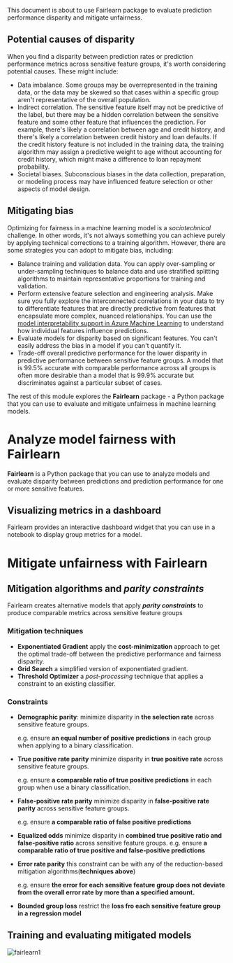This document is about to use Fairlearn package to evaluate prediction performance disparity and mitigate unfairness.



## Potential causes of disparity

When you find a disparity between prediction rates or prediction performance metrics across sensitive feature groups, it's worth considering potential causes. These might include:

- Data imbalance. Some groups may be overrepresented in the training data, or the data may be skewed so that cases within a specific group aren't representative of the overall population.
- Indirect correlation. The sensitive feature itself may not be predictive of the label, but there may be a hidden correlation between the sensitive feature and some other feature that influences the prediction. For example, there's likely a correlation between age and credit history, and there's likely a correlation between credit history and loan defaults. If the credit history feature is not included in the training data, the training algorithm may assign a predictive weight to age without accounting for credit history, which might make a difference to loan repayment probability.
- Societal biases. Subconscious biases in the data collection, preparation, or modeling process may have influenced feature selection or other aspects of model design.

## Mitigating bias

Optimizing for fairness in a machine learning model is a *sociotechnical* challenge. In other words, it's not always something you can achieve purely by applying technical corrections to a training algorithm. However, there are some strategies you can adopt to mitigate bias, including:

- Balance training and validation data. You can apply over-sampling or under-sampling techniques to balance data and use stratified splitting algorithms to maintain representative proportions for training and validation.
- Perform extensive feature selection and engineering analysis. Make sure you fully explore the interconnected correlations in your data to try to differentiate features that are directly predictive from features that encapsulate more complex, nuanced relationships. You can use the [model interpretability support in Azure Machine Learning](https://docs.microsoft.com/en-us/learn/modules/explain-machine-learning-models-with-azure-machine-learning/) to understand how individual features influence predictions.
- Evaluate models for disparity based on significant features. You can't easily address the bias in a model if you can't quantify it.
- Trade-off overall predictive performance for the lower disparity in predictive performance between sensitive feature groups. A model that is 99.5% accurate with comparable performance across all groups is often more desirable than a model that is 99.9% accurate but discriminates against a particular subset of cases.

The rest of this module explores the **Fairlearn** package - a Python package that you can use to evaluate and mitigate unfairness in machine learning models.



# Analyze model fairness with Fairlearn

**Fairlearn** is a Python package that you can use to analyze models and evaluate disparity between predictions and prediction performance for one or more sensitive features.



## Visualizing metrics in a dashboard

 Fairlearn provides an interactive dashboard widget that you can use in a notebook to display group metrics for a model.



# Mitigate unfairness with Fairlearn

## Mitigation algorithms and *parity constraints*

Fairlearn creates alternative models that apply ***parity constraints*** to produce comparable metrics across sensitive feature groups

### Mitigation techniques

* **Exponentiated Gradient** apply the **cost-minimization** approach to get the optimal trade-off between the predictive performance and fairness disparity.
* **Grid Search** a simplified version of exponentiated gradient.
* **Threshold Optimizer** a *post-processing* technique that applies a constraint to an existing classifier.



### Constraints 

* **Demographic parity**: minimize disparity in **the selection rate** across sensitive feature groups.

  e.g. ensure **an equal number of positive predictions** in each group when applying to a binary classification.

* **True positive rate parity** minimize disparity in **true positive rate** across sensitive feature groups.

  e.g. ensure **a comparable ratio of true positive predictions** in each group when use a binary classification.

* **False-positive rate parity** minimize disparity in **false-positive rate parity** across sensitive feature groups.

  e.g. ensure **a comparable ratio of false positive predictions**

* **Equalized odds** minimize disparity in **combined true positive ratio and false-positive ratio** across sensitive feature groups. e.g. ensure **a comparable ratio of true positive and false-positive predictions**

* **Error rate parity** this constraint can be with any of the reduction-based mitigation algorithms(**techniques above**)

  e.g. ensure **the error for each sensitive feature group does not deviate from the overall error rate by more than a specified amount.**

* **Bounded group loss** restrict the **loss fro each sensitive feature group in a regression model**

## Training and evaluating mitigated models

![fairlearn1](/Users/xiao/Projects/git/Microsoft-Azure-Data-Science/Images/fairlearn1.png)